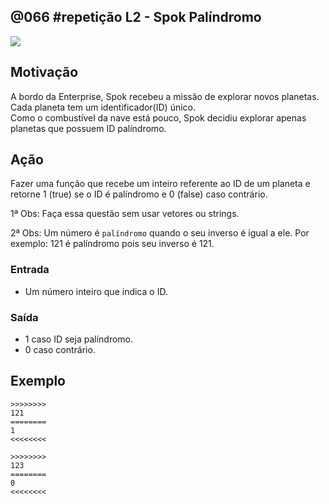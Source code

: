 ## @066 #repetição L2 - Spok Palíndromo


![](https://raw.githubusercontent.com/qxcodefup/moodle/master/base/066/__capa.jpg)

## Motivação

A bordo da Enterprise, Spok recebeu a missão de explorar novos planetas.  
Cada planeta tem um identificador(ID) único.  
Como o combustível da nave está pouco, Spok decidiu explorar apenas planetas que possuem ID palíndromo.  

## Ação

Fazer uma função que recebe um inteiro referente ao ID de um planeta e retorne 1 (true)  se o ID é palíndromo e 0 (false) caso contrário.

1ª Obs: Faça essa questão sem usar vetores ou strings.  

2ª Obs: Um número é `palíndromo` quando o seu inverso é igual a ele. 
Por exemplo: 121 é palíndromo pois seu inverso é 121.

### Entrada

*   Um número inteiro que indica o ID.  

### Saída

*   1 caso ID seja palíndromo.
*   0 caso contrário.  

## Exemplo
```
>>>>>>>>
121
========  
1
<<<<<<<<

>>>>>>>>
123
========
0
<<<<<<<<
```
